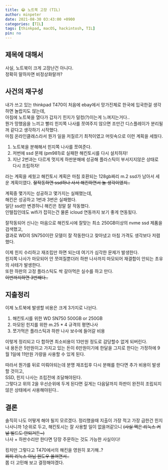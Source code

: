 ```yaml
---
title: 😂 노트북 고장 (TIL)
author: minpeter
date: 2021-08-30 03:43:00 +0900
categories: [TIL]
tags: [thinkpad, macOS, hackintosh, TIL]
pin: no
---
```


## 제목에 대해서
사실, 노트북이 크게 고장난건 아니다.  
정확히 말하자면 비정상화랄까?  

## 사건의 재구성
내가 쓰고 있는 thinkpad T470이 처음에 ebay에서 망가진체로 한국에 입국한걸 생각하면 놀랍지도 않는데,  
아침에 노트북을 열다가 갑자기 힌지가 덜컹(?)이는게 느껴지는거다..  
뭔가 망했음을 느끼고 빨리 힌지쪽 나사를 쪼여주지 않으면 조만간 디스플레이가 분리될꺼 같다고 생각하기 시작했다.  
마침 온라인클래스라서 뭔가 일을 저질르기 최적이였고 머릿속으로 이런 계획을 세웠다.  

1. 노트북을 분해해서 힌지쪽 나사를 쪼여준다.
2. 저번에 ssd 문제 (pm981)로 실패한 해킨토시를 다시 설치하자!
3. 지난 2번과는 다르게 멋지게 하판분해에 성공해 플라스틱이 부서지지않은 상태로 다시 조립하자!

라는 계획을 세웠고 해킨토시 계획은 마침 호환되는 128gb짜리 m.2 ssd가 남아서 세운 계획이였다.
~~잘작동하면 ssd하나 사서 해킨하면서 놀 생각이였지..~~

계획중 몇가지는 성공하고 몇가지는 실패했는데,  
해킨은 성공하고 1번과 3번은 실패했다.  
일단 ssd만 변경하니 해킨은 정말 잘 작동했다.  
인텔칩인데도 wifi가 잡히는건 물론 icloud 연동까지 보기 좋게 연동됬다.  

잘작동되어 신나는 마음으로 해킨토시에 잘맞는 최소 250GB이상의 nvme ssd 제품을 검색했고,  
결과로 WD의 SN750이란 모델이 잘 작동한다고 찾아냈고 마침 가격도 생각보다 저렴했다.  

이제 힌지 수리하고 재조립만 하면 되는데 여기가 심각한 문제가 발생한다.  
힌지쪽 나사가 마모되어 안 쪼여질뿐더러 하판 나사까지 마모되어 재결합이 안되는 초유의 사테가 발생한다.  
또한 하판의 고정 플라스틱도 싹 갈아먹은 실수를 하고 만다.  
~~이번까지하면 3번째다..~~  

## 지출정리
이제 노트북에 발생할 비용은 크게 3가지로 나뉜다.  

1. 해킨토시를 위한 WD SN750 500GB or 250GB
2. 마모된 힌지를 위한 m.25 * 4 규격의 평면나사
3. 쪼가먹은 플라스틱과 하판 나사 보수에 들어갈 비용

이렇게 정리되고 다 합하면 최소비용이 13만원 정도로 감당할수 없게 되버린다.  
내 용돈은 5만원이고 가지고 있는 돈이 6만원이기에 한달을 그지로 한다는 가정하에 9월 1일에 11만원 가량을 사용할 수 있게 된다.  

따라서 뭔가를 뒤로 미뤄야되는데 분명 재조립후 다시 분해를 한다면 추가 비용이 발생할 것이고,  
SSD, 힌지 나사는 조립전에 조달해야된다.  
그렇다고 위의 2을 우선순위에 두게 된다면 길게는 다음달까지 하판이 완전히 조립되지 않은 상태에서 사용해야된다..  

## 결론
솔직히 나도 어떻게 해야 될지 모르겠다.
정리했을때 지출이 가장 적고 가장 급한건 힌지 나사니까 1순위로 두고,
해킨토시는 잘 사용할 일이 없을꺼같으니 ~~(사실 맥은 리눅스 커널 빌드도 안되거든~)~~  
나사 + 하판수리만 한다면 당장 주문하는 것도 가능한 사실이다!  

킹치만 그렇다고 T470에서의 해킨을 영원히 포기해..?  
~~짜피 리눅스 아님 원도우 쓸꺼면서..~~  
쫌 더 고민해 보고 결정해야겠다.  